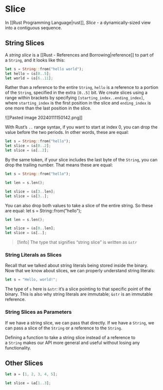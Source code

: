 # Slice
In [[Rust Programming Language|rust]], *Slice* - a dynamically-sized view into a contiguous sequence.

## String Slices
A *string slice* is a [[Rust - References and Borrowing|reference]] to part of a `String`, and it looks like this:
```Rust
let s = String::from("hello world");
let hello = &s[0..5];
let world = &s[6..11];
```

Rather than a reference to the entire `String`, `hello` is a reference to a portion of the `String`, specified in the extra `[0..5]` bit. We create slices using a range within brackets by specifying `[starting_index..ending_index]`, where `starting_index` is the first position in the slice and `ending_index` is one more than the last position in the slice.

![[Pasted image 20240111150142.png]]

With Rust’s `..` range syntax, if you want to start at index 0, you can drop the value before the two periods. In other words, these are equal:
```Rust
let s = String::from("hello");
let slice = &s[0..2];
let slice = &s[..2];
```

By the same token, if your slice includes the last byte of the `String`, you can drop the trailing number. That means these are equal:
```Rust
let s = String::from("hello");

let len = s.len();

let slice = &s[3..len];
let slice = &s[3..];
```

You can also drop both values to take a slice of the entire string. So these are equal:
let s = String::from("hello");
```Rust
let len = s.len();

let slice = &s[0..len];
let slice = &s[..];
```

> [!info]
> The type that signifies “string slice” is written as `&str`

### String Literals as Slices
Recall that we talked about string literals being stored inside the binary. Now that we know about slices, we can properly understand string literals:
```Rust
let s = "Hello, world!";
```

The type of `s` here is `&str`: it’s a slice pointing to that specific point of the binary. This is also why string literals are immutable; `&str` is an immutable reference.

### String Slices as Parameters
If we have a string slice, we can pass that directly. If we have a `String`, we can pass a slice of the `String` or a reference to the `String`.

Defining a function to take a string slice instead of a reference to a `String` makes our API more general and useful without losing any functionality.

## Other Slices

```Rust
let a = [1, 2, 3, 4, 5];

let slice = &a[1..3];
```